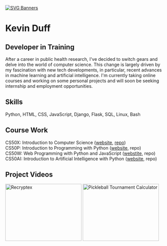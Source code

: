 [![SVG Banners](https://svg-banners.vercel.app/api?type=luminance&text1=KevinDuff_💻&width=900&height=150)](https://github.com/Akshay090/svg-banners)
# Kevin Duff
## Developer in Training

After a career in public health research, I've decided to switch gears and delve into the world of computer science. This change is largely driven by my fascination with new tech developments, in particular, recent advances in machine learning and artificial intelligence. I'm currently taking online courses and working on some personal projects and will soon be seeking internship and employment opportunities.

## Skills
Python, HTML, CSS, JavaScript, Django, Flask, SQL, Linux, Bash

## Course Work
CS50X: Introduction to Computer Science ([website](https://cs50.harvard.edu/x/2022/), [repo](https://github.com/kvnduff/CS50X/))\
CS50P: Introduction to Programming with Python ([website](https://cs50.harvard.edu/python/2022/), repo)\
CS50W: Web Programming with Python and JavaScript ([webstite](https://cs50.harvard.edu/web/2020/), repo)\
CS50AI: Introduction to Artificial Intelligence with Python ([website](https://cs50.harvard.edu/ai/2020/), repo)

## Project Videos
<div>
  <a href="http://www.youtube.com/watch?feature=player_embedded&v=M8JmcAFzFuo" target="_blank"><img src="http://img.youtube.com/vi/M8JmcAFzFuo/0.jpg" 
  alt="Recryptex" width="240" height="180" target="_blank"/></a>
  <a href="http://www.youtube.com/watch?feature=player_embedded&v=WHggJosI90s" target="_blank"><img src="http://img.youtube.com/vi/WHggJosI90s/0.jpg" 
  alt="Pickleball Tournament Calculator" width="240" height="180" target="_blank"/></a>
</div>
